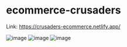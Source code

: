 # ecommerce-crusaders

Link: https://crusaders-ecommerce.netlify.app/

![image](https://github.com/Pilag6/ecommerce-crusaders/assets/79191808/579237c0-ef2b-4ba5-b623-e07febc7eb2d)
![image](https://github.com/Pilag6/ecommerce-crusaders/assets/79191808/1ec4545f-5ce1-4054-9c0d-92469b95f9d4)
![image](https://github.com/Pilag6/ecommerce-crusaders/assets/79191808/14da01c0-8d81-4d10-b8b5-f77500848bff)


